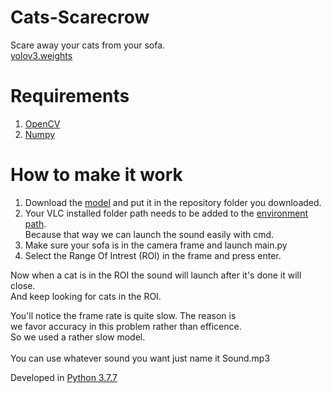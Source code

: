 # Cats-Scarecrow
Scare away your cats from your sofa.</br>
[yolov3.weights](https://pjreddie.com/media/files/yolov3.weights)

# Requirements
1) [OpenCV](https://pypi.org/project/opencv-python/)
2) [Numpy](https://pypi.org/project/numpy/)

# How to make it work
1) Download the [model](https://pjreddie.com/media/files/yolov3.weights) and put it in the repository folder you downloaded.
2) Your VLC installed folder path needs to be added to the [environment path](https://www.architectryan.com/2018/03/17/add-to-the-path-on-windows-10/).</br>
Because that way we can launch the sound easily with cmd.
3) Make sure your sofa is in the camera frame and launch main.py
4) Select the Range Of Intrest (ROI) in the frame and press enter.

Now when a cat is in the ROI the sound will launch after it's done it will close.</br>
And keep looking for cats in the ROI.

You'll notice the frame rate is quite slow. The reason is</br>
we favor accuracy in this problem rather than efficence.</br>
So we used a rather slow model.</br></br>
You can use whatever sound you want just name it Sound.mp3

Developed in [Python 3.7.7](https://www.python.org/ftp/python/3.7.7/python-3.7.7-amd64.exe)
